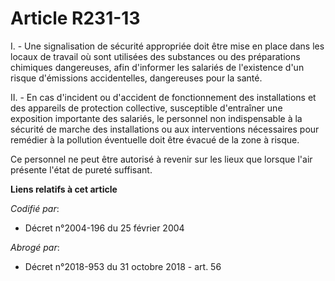 # Article R231-13

I. - Une signalisation de sécurité appropriée doit être mise en place dans les locaux de travail où sont utilisées des
substances ou des préparations chimiques dangereuses, afin d'informer les salariés de l'existence d'un risque d'émissions
accidentelles, dangereuses pour la santé.

II. - En cas d'incident ou d'accident de fonctionnement des installations et des appareils de protection collective,
susceptible d'entraîner une exposition importante des salariés, le personnel non indispensable à la sécurité de marche des
installations ou aux interventions nécessaires pour remédier à la pollution éventuelle doit être évacué de la zone à risque.

Ce personnel ne peut être autorisé à revenir sur les lieux que lorsque l'air présente l'état de pureté suffisant.

**Liens relatifs à cet article**

_Codifié par_:

  - Décret n°2004-196 du 25 février 2004

_Abrogé par_:

  - Décret n°2018-953 du 31 octobre 2018 - art. 56
